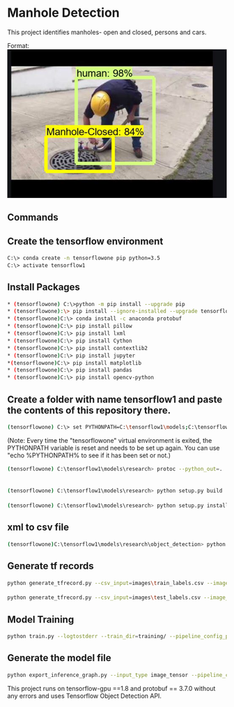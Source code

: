 
# Manhole Detection

This project identifies manholes- open and closed, persons and cars.

Format: ![Alt Text](https://github.com/bhamakpillutla/Custom-ObjectDetection-Manhole-Detection/blob/master/models/research/object_detection/Output/capture2122.JPG)


## Commands
## Create the tensorflow environment
```bash
C:\> conda create -n tensorflowone pip python=3.5
C:\> activate tensorflow1
```

## Install Packages
``` bash
* (tensorflowone) C:\>python -m pip install --upgrade pip
* (tensorflowone):\> pip install --ignore-installed --upgrade tensorflow-gpu
* (tensorflowone)C:\> conda install -c anaconda protobuf
* (tensorflowone)C:\> pip install pillow
* (tensorflowone)C:\> pip install lxml
* (tensorflowone)C:\> pip install Cython
* (tensorflowone)C:\> pip install contextlib2
* (tensorflowone)C:\> pip install jupyter
*(tensorflowone)C:\> pip install matplotlib
* (tensorflowone)C:\> pip install pandas
* (tensorflowone)C:\> pip install opencv-python
``` 

## Create a folder with name tensorflow1 and paste the contents of this repository there.

```bash
(tensorflowone) C:\> set PYTHONPATH=C:\tensorflow1\models;C:\tensorflow1\models\research;C:\tensorflow1\models\research\slim
``` 
(Note: Every time the "tensorflowone" virtual environment is exited, the PYTHONPATH variable is reset and needs to be set up again. You can use "echo %PYTHONPATH% to see if it has been set or not.)


```bash
(tensorflowone) C:\tensorflow1\models\research> protoc --python_out=. .\object_detection\protos\anchor_generator.proto .\object_detection\protos\argmax_matcher.proto .\object_detection\protos\bipartite_matcher.proto .\object_detection\protos\box_coder.proto .\object_detection\protos\box_predictor.proto .\object_detection\protos\eval.proto .\object_detection\protos\faster_rcnn.proto .\object_detection\protos\faster_rcnn_box_coder.proto .\object_detection\protos\grid_anchor_generator.proto .\object_detection\protos\hyperparams.proto .\object_detection\protos\image_resizer.proto .\object_detection\protos\input_reader.proto .\object_detection\protos\losses.proto .\object_detection\protos\matcher.proto .\object_detection\protos\mean_stddev_box_coder.proto .\object_detection\protos\model.proto .\object_detection\protos\optimizer.proto .\object_detection\protos\pipeline.proto .\object_detection\protos\post_processing.proto .\object_detection\protos\preprocessor.proto .\object_detection\protos\region_similarity_calculator.proto .\object_detection\protos\square_box_coder.proto .\object_detection\protos\ssd.proto .\object_detection\protos\ssd_anchor_generator.proto .\object_detection\protos\string_int_label_map.proto .\object_detection\protos\train.proto .\object_detection\protos\keypoint_box_coder.proto .\object_detection\protos\multiscale_anchor_generator.proto .\object_detection\protos\graph_rewriter.proto .\object_detection\protos\calibration.proto .\object_detection\protos\flexible_grid_anchor_generator.proto


(tensorflowone) C:\tensorflow1\models\research> python setup.py build

(tensorflowone) C:\tensorflow1\models\research> python setup.py install
```
## xml to csv file
```bash
(tensorflowone)C:\tensorflow1\models\research\object_detection> python xml_to_csv.py
```

## Generate tf records
``` bash
python generate_tfrecord.py --csv_input=images\train_labels.csv --image_dir=images\train --output_path=train.record

python generate_tfrecord.py --csv_input=images\test_labels.csv --image_dir=images\test --output_path=test.record
```
## Model Training
``` bash
python train.py --logtostderr --train_dir=training/ --pipeline_config_path=training/faster_rcnn_inception_v2_pets.config
```

## Generate the model file
``` bash
python export_inference_graph.py --input_type image_tensor --pipeline_config_path training/faster_rcnn_inception_v2_pets.config --trained_checkpoint_prefix training/model.ckpt-XXXX --output_directory inference_graph
```


This project runs on tensorflow-gpu ==1.8 and protobuf == 3.7.0 without any errors and uses Tensorflow Object Detection API.

